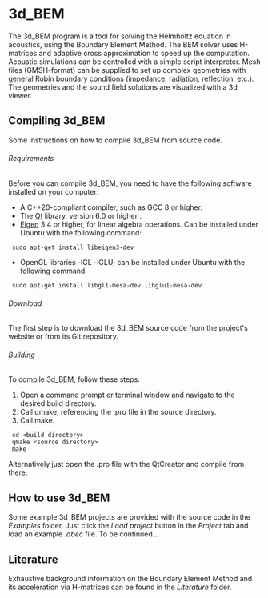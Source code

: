 # 3d_BEM
The 3d_BEM program is a tool for solving the Helmholtz equation in acoustics, using the Boundary Element Method. The BEM solver uses H-matrices and adaptive cross approximation to speed up the computation. Acoustic simulations can be controlled with a simple script interpreter. Mesh files (GMSH-format) can be supplied to set up complex geometries with general Robin boundary conditions (impedance, radiation, reflection, etc.). The geometries and the sound field solutions are visualized with a 3d viewer.

## Compiling 3d_BEM
Some instructions on how to compile 3d_BEM from source code.

###### Requirements
Before you can compile 3d_BEM, you need to have the following software installed on your computer:

 - A C++20-compliant compiler, such as GCC 8 or higher.
 - The [Qt] library, version 6.0 or higher .
 - [Eigen] 3.4 or higher, for linear algebra operations. Can be installed under Ubuntu with the following command:
```
 sudo apt-get install libeigen3-dev
```
 - OpenGL libraries -lGL -lGLU; can be installed under Ubuntu with the following command:

```
 sudo apt-get install libgl1-mesa-dev libglu1-mesa-dev 
```
###### Download
The first step is to download the 3d_BEM source code from the project's website or from its Git repository.

###### Building
To compile 3d_BEM, follow these steps:

 1. Open a command prompt or terminal window and navigate to the desired build directory.
 2. Call qmake, referencing the .pro file in the source directory.
 3. Call make.

```
 cd <build directory> 
 qmake <source directory>
 make
```
Alternatively just open the .pro file with the QtCreator and compile from there.

## How to use 3d_BEM
Some example 3d_BEM projects are provided with the source code in the *Examples* folder. Just click the *Load project* button in the *Project* tab and load an example *.abec* file.
To be continued...

## Literature
Exhaustive background information on the Boundary Element Method and its acceleration via H-matrices can be found in the *Literature* folder.

[Qt]:https://www.qt.io/
[Eigen]:https://eigen.tuxfamily.org/
